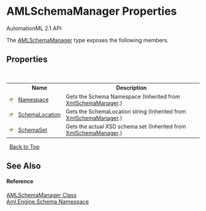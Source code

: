 # AMLSchemaManager Properties
AutomationML 2.1 API 

The <a href="T_Aml_Engine_Schema_AMLSchemaManager">AMLSchemaManager</a> type exposes the following members.


## Properties
&nbsp;<table><tr><th></th><th>Name</th><th>Description</th></tr><tr><td>![Public property](media/pubproperty.gif "Public property")</td><td><a href="P_Aml_Engine_Schema_XmlSchemaManager_Namespace">Namespace</a></td><td>
Gets the Schema Namespace
 (Inherited from <a href="T_Aml_Engine_Schema_XmlSchemaManager">XmlSchemaManager</a>.)</td></tr><tr><td>![Public property](media/pubproperty.gif "Public property")</td><td><a href="P_Aml_Engine_Schema_XmlSchemaManager_SchemaLocation">SchemaLocation</a></td><td>
Gets the SchemaLocation string
 (Inherited from <a href="T_Aml_Engine_Schema_XmlSchemaManager">XmlSchemaManager</a>.)</td></tr><tr><td>![Public property](media/pubproperty.gif "Public property")</td><td><a href="P_Aml_Engine_Schema_XmlSchemaManager_SchemaSet">SchemaSet</a></td><td>
Gets the actual XSD schema set
 (Inherited from <a href="T_Aml_Engine_Schema_XmlSchemaManager">XmlSchemaManager</a>.)</td></tr></table>&nbsp;
<a href="#amlschemamanager-properties">Back to Top</a>

## See Also


#### Reference
<a href="T_Aml_Engine_Schema_AMLSchemaManager">AMLSchemaManager Class</a><br /><a href="N_Aml_Engine_Schema">Aml.Engine.Schema Namespace</a><br />